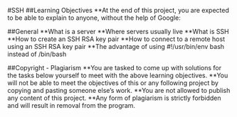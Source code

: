 #SSH
##Learning Objectives
**At the end of this project, you are expected to be able to explain to anyone, without the help of Google:

##General
    **What is a server
    **Where servers usually live
    **What is SSH
    **How to create an SSH RSA key pair
    **How to connect to a remote host using an SSH RSA key pair
    **The advantage of using #!/usr/bin/env bash instead of /bin/bash

##Copyright - Plagiarism
    **You are tasked to come up with solutions for the tasks below yourself to meet with the above learning objectives.
    **You will not be able to meet the objectives of this or any following project by copying and pasting someone else’s work.
    **You are not allowed to publish any content of this project.
    **Any form of plagiarism is strictly forbidden and will result in removal from the program.
